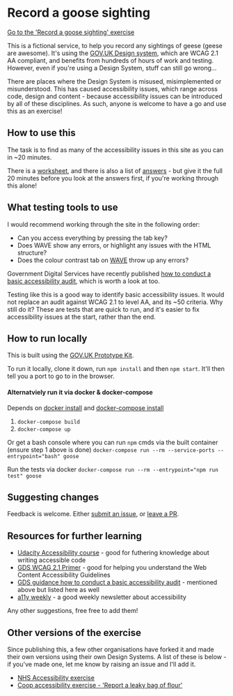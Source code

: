 # Record a goose sighting

[Go to the 'Record a goose sighting' exercise](https://record-a-goose-sighting.herokuapp.com/)

This is a fictional service, to help you record any sightings of geese (geese are awesome). It's using the [GOV.UK Design system](https://design-system.service.gov.uk/), which are WCAG 2.1 AA compliant, and benefits from hundreds of hours of work and testing. However, even if you're using a Design System, stuff can still go wrong...

There are places where the Design System is misused, misimplemented or misunderstood. This has caused accessibility issues, which range across code, design and content - because accessibility issues can be introduced by all of these disciplines. As such, anyone is welcome to have a go and use this as an exercise!

## How to use this
The task is to find as many of the accessibility issues in this site as you can in ~20 minutes.

There is a [worksheet](https://record-a-goose-sighting.herokuapp.com/steps/worksheet), and there is also a list of [answers](https://record-a-goose-sighting.herokuapp.com/steps/answers) - but give it the full 20 minutes before you look at the answers first, if you're working through this alone!

## What testing tools to use
I would recommend working through the site in the following order:

- Can you access everything by pressing the tab key?
- Does WAVE show any errors, or highlight any issues with the HTML structure?
- Does the colour contrast tab on [WAVE](http://wave.webaim.org/) throw up any errors?

Government Digital Services have recently published [how to conduct a basic accessibility audit](https://www.gov.uk/government/publications/doing-a-basic-accessibility-check-if-you-cant-do-a-detailed-one/doing-a-basic-accessibility-check-if-you-cant-do-a-detailed-one), which is worth a look at too.

Testing like this is a good way to identify basic accessibility issues. It would not replace an audit against WCAG 2.1 to level AA, and its ~50 criteria. Why still do it? These are tests that are quick to run, and it's easier to fix accessibility issues at the start, rather than the end.

## How to run locally
This is built using the [GOV.UK Prototype Kit](https://govuk-prototype-kit.herokuapp.com/docs).

To run it locally, clone it down, run `npm install` and then `npm start`. It'll then tell you a port to go to in the browser.

#### Alternatviely run it via docker & docker-compose
Depends on [docker install](https://docs.docker.com/install/) and [docker-compose install](https://docs.docker.com/compose/install/)
1. `docker-compose build`
2. `docker-compose up`

Or get a bash console where you can run `npm` cmds via the built container (ensure step 1 above is done)
`docker-compose run --rm --service-ports --entrypoint="bash" goose`

Run the tests via docker
`docker-compose run --rm --entrypoint="npm run test" goose`

## Suggesting changes
Feedback is welcome. Either [submit an issue](https://github.com/ministryofjustice/recording-a-goose-sighting/issues), or [leave a PR](https://github.com/ministryofjustice/recording-a-goose-sighting/pulls).

## Resources for further learning
- [Udacity Accessibility course](https://www.udacity.com/course/web-accessibility--ud891) - good for futhering knowledge about writing accessible code
- [GDS WCAG 2.1 Primer](https://alphagov.github.io/wcag-primer/) - good for helping you understand the Web Content Accessibility Guidelines
- [GDS guidance how to conduct a basic accessibility audit](https://www.gov.uk/government/publications/doing-a-basic-accessibility-check-if-you-cant-do-a-detailed-one/doing-a-basic-accessibility-check-if-you-cant-do-a-detailed-one) - mentioned above but listed here as well
- [a11y weekly](https://a11yweekly.com/) - a good weekly newsletter about accessibility

Any other suggestions, free free to add them!

## Other versions of the exercise
Since publishing this, a few other organisations have forked it and made their own versions using their own Design Systems. A list of these is below - if you've made one, let me know by raising an issue and I'll add it.

- [NHS Accessibility exercise](https://github.com/nhsuk/accessibility-training)
- [Coop accessibility exercise - 'Report a leaky bag of flour'](https://github.com/coopdigital/return-a-leaky-bag-of-flour)